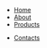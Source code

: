 <!-- ./_navbar.md -->
* [Home](/)
* [About](about.md)
* [Products](products.md)
+ [Contacts](contacts.md)